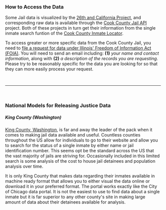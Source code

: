 ### How to Access the Data

Some Jail data is visualized by the [26th and California Project](http://26thandcalifornia.recoveredfactory.net), and corresponding raw data is available through the [Cook County Jail API](https://github.com/sc3/cookcountyjail/wiki/API-guide) project. Both of these projects in turn get their information from the single inmate search funtion of the [Cook County Inmate Locator](http://www2.cookcountysheriff.org/search2/).

To access greater or more specific data from the Cook County Jail, you need to [file a request for data under Illinois' Freedom of Information Act (FOIA)](http://www.statesattorney.org/about_the_office.html). You will need to send an email including: **(1)** *your name and contact information*, along with **(2)** *a description of the records you are requesting*. Please try to be reasonably specific for the data you are looking for so that they can more easily process your request.

<br><hr><br>


### National Models for Releasing Justice Data  

##### King County (Washington)  

[King County, Washington](https://data.kingcounty.gov/browse?&tags=jail+inmate), is far and away the leader of the pack when it comes to making jail data available and useful. Countless counties throughout the US allow for individuals to go to their website and allow you to search for the status of a single inmate by either name or jail identification number. This seems opt be the standard across the US that the vast majority of jails are striving for. Occasionally included in this limited search is some analysis of the cost to house jail detainees and population analysis over time.  

It is only King County that makes data regarding their inmates available in machine ready format that allows you to either visual the data online or download it in your preferred format. The portal works exactly like the City of Chicago data portal. It is not the easiest to use to find data about a single inmate but it is far superior to any other county's site in making large amount of data about their detainees available for analysis.  